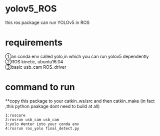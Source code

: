 # yolov5_ROS
this ros package can run YOLOv5 in ROS 

# requirements
①an conda env called yolo,in which you can run yolov5 dependently  
②ROS kinetic, ubuntu16.04  
③basic usb_cam ROS_driver  

# command to run
**copy this package to your catkin_ws/src
and then catkin_make
(in fact ,this python paakage dont need to build at all)
```
1:roscore
2:rosrun usb_cam usb_cam  
3:yolo #enter into your conda env
4:rosrun ros_yolo final_detect.py  
```


